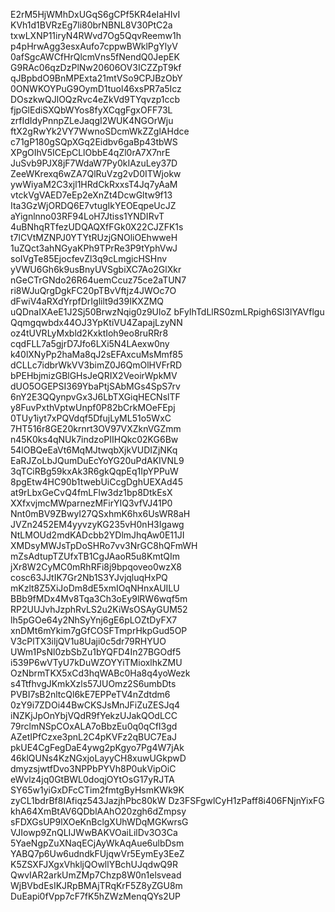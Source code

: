 E2rM5HjWMhDxUGqS6gCPf5KR4eIaHIvI
KVh1d1BVRzEg7li80brNBNL8V30PtC2a
txwLXNP11iryN4RWvd7Og5QqvReemw1h
p4pHrwAgg3esxAufo7cppwBWklPgYlyV
0afSgcAWCfHrQlcmVns5fNendQ0JepEK
G9RAc06qzDzPlNw20606OV3ICZZpT9kf
qJBpbdO9BnMPExta21mtVSo9CPJBzObY
0ONWKOYPuG9OymD1tuol46xsPR7a5Icz
DOszkwQJlOQzRvc4eZkVd9TYqvzp1ccb
fjpGlEdiSXQbWYos8fyXCqgFgxOFF73L
zrfIdIdyPnnpZLeJaqgI2WUK4NGOrWju
ftX2gRwYk2VY7WwnoSDcmWkZZglAHdce
c71gP180gSQpXGq2Eidbv6gaBp43tbWS
XPgOIhV5ICEpCLlObbE4qZl0rA7X7nrE
JuSvb9PJX8jF7WdaW7Py0kIAzuLey37D
ZeeWKrexq6wZA7QlRuVzg2vD0ITWjokw
ywWiyaM2C3xjl1HRdCkRxxsT4Jq7yAaM
vtckVgVAED7eEp2eXnZt4DcwGltw9f13
Ita3GzWjORDQ6E7vtugIkYEOEqpeUcJZ
aYignlnno03RF94LoH7Jtiss1YNDIRvT
4uBNhqRTfezUDQAQXfFGk0X22CJZFK1s
t7lCVtMZNPJ0YTYtRUzjGNOliOEhwweH
1uZQct3ahNGyaKPh9TPrRe3P9tYphVwJ
soIVgTe85EjocfevZl3q9cLmgicHSHnv
yVWU6Gh6k9usBnyUVSgbiXC7Ao2GlXkr
nGeCTrGNdo26R64uemCcuz75ce2aTUN7
ri8WJuQrgDgkFC20pTBvVftjz4JWOc7O
dFwiV4aRXdYrpfDrIglilt9d39IKXZMQ
uQDnaIXAeE1J2Sj50BrwzNqig0z9UloZ
bFyIhTdLlRS0zmLRpigh6Sl3lYAVflgu
Qqmgqwbdx44OJ3YpKtiVU4ZapajLzyNN
oz4tUVRLyMxbld2KxktIoh9eo8ruRRr8
cqdFLL7a5gjrD7Jfo6LXi5N4LAexw0ny
k40lXNyPp2haMa8qJ2sEFAxcuMsMmf85
dCLLc7idbrWkVV3bimZ0J6QmOlHVFrRD
bPEHbjmizGBlGHsJeQRIX2VeoirWpkMV
dUO5OGEPSI369YbaPtjSAbMGs4SpS7rv
6nY2E3QQynpvGx3J6LbTXGiqHECNslTF
y8FuvPxthVptwUnpf0P82bCrkMOeFEpj
0TUy1iyt7xPQVdqf5DfujLyML51o5WxC
7HT516r8GE20krnrt3OV97VXZknVGZmm
n45K0ks4qNUk7indzoPIIHQkc02KG6Bw
54lOBQeEaVt6MqMJtwqbXjkVUDIZjNKq
EaRJZoLbJQumDuEcYoYG20uPdAKIVNL9
3qTCiRBg59kxAk3R6gkQqpEq1IpYPPuW
8pgEtw4HC90b1twebUiCcgDghUEXAd45
at9rLbxGeCvQ4fmLFlw3dz1bp8DtkEsX
XXfxvjmcMWparnezMFirYIQ3vfVJ41P0
Nnt0mBV9ZBwyI27QSxhmK6hx6UsWR8aH
JVZn2452EM4yyvzyKG235vH0nH3Igawg
NtLMOUd2mdKADcbb2YDlmJhqAw0E11JI
XMDsyMWJsTpDoSHRo7vv3NrGC8hQFmWH
mZsAdtupTZUfxTB1CgJAaoR5u8KmtQIm
jXr8W2CyMC0mRhRFi8j9bpqoveo0wzX8
cosc63JJtIK7Gr2Nb1S3YJvjqluqHxPQ
mKzlt8Z5XiJoDm8dE5xmIOqNHnxAUILU
BBb9fMDx4Mv8Tqa3Ch3oEy9lRW6wqf5m
RP2UUJvhJzphRvLS2u2KiWsOSAyGUM52
lh5pGOe64y2NhSyYnj6gE6pLOZtDyFX7
xnDMt6mYkim7gGfCOSFTmprHkpGud5OP
V3cPlTX3iljQV1u8Uaji0c5dr79RHYUO
UWm1PsNl0zbSbZu1bYQFD4In27BGOdf5
i539P6wVTyU7kDuWZOYYiTMioxlhkZMU
OzNbrmTKX5xCd3hqWABc0Ha8q4yoWezk
s4TtfhvgJKmkXzls57JUOmz2S6umbDts
PVBI7sB2nltcQl6kE7EPPeTV4nZdtdm6
0zY9i7ZDOi44BwCKSJsMnJFiZuZESJq4
iNZKjJpOnYbjVQdR9fYekzUJakQOdLCC
79rclmNSpCOxALA7oBbzEu0q0qCfI3gd
AZetIPfCzxe3pnL2C4pKVFz2qBUC7EaJ
pkUE4CgFegDaE4ywg2pKgyo7Pg4W7jAk
46klQUNs4KzNGxjoLayyCH8xuwUGkpwD
dmyzsjwtfDvo3NPPbPYVh8P0ukVipOiC
eWvlz4jq0GtBWL0doqjOYtOsG17yRJTA
SY65w1yiGxDFcCTim2fmtgByHsmKWk9K
zyCL1bdrBf8IAfiqz543JazjhPbc80kW
Dz3FSFgwlCyH1zPaff8i406FNjnYixFG
khA64XmBtAV6QDblAAhO20zgh6dZmpsy
sFDXGsUP9lXOeKnBclgXUhWDqMGKwrsG
VJIowp9ZnQLIJWwBAKVOaiLilDv3O3Ca
5YaeNgpZuXNaqECjAyWkAqAue6ulbDsm
YABQ7p6Uw6udndkFUjqwVr5EymEy3EeZ
K5ZSXFJXgxVhkljQOwllYBchUJqdwQ9R
QwvIAR2arkUmZMp7Chzp8W0n1elsvead
WjBVbdEsIKJRpBMAjTRqKrF5Z8yZGU8m
DuEapi0fVpp7cF7fK5hZWzMenqQYs2UP
